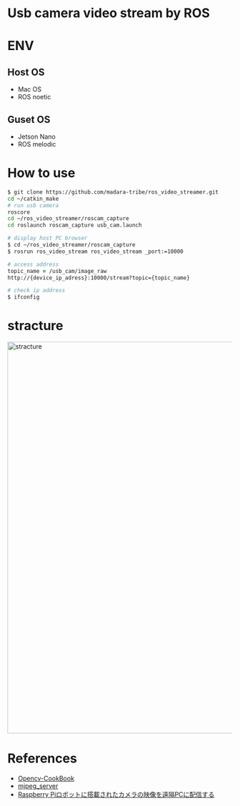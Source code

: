 # Usb camera video stream by ROS

# ENV
## Host OS
- Mac OS
- ROS noetic

## Guset OS
- Jetson Nano
- ROS melodic

# How to use

```zsh
$ git clone https://github.com/madara-tribe/ros_video_streamer.git
cd ~/catkin_make
# run usb camera
roscore
cd ~/ros_video_streamer/roscam_capture
cd roslaunch roscam_capture usb_cam.launch 

# display host PC browser
$ cd ~/ros_video_streamer/roscam_capture
$ rosrun ros_video_stream ros_video_stream _port:=10000
```

```zsh
# access address
topic_name = /usb_cam/image_raw
http://{device_ip_adress}:10000/stream?topic={topic_name}

# check ip address
$ ifconfig
```


# stracture

<img width="877" alt="stracture" src="https://user-images.githubusercontent.com/48679574/169679351-5f35c403-5bf6-4518-b603-2dc9b5b3a017.png">


# References
- [Opencv-CookBook](http://opencv.jp/cookbook/opencv_io.html)
- [mjpeg_server](https://github.com/RobotWebTools/mjpeg_server)
- [Raspberry Piロボットに搭載されたカメラの映像を遠隔PCに配信する](https://meltingrabbit.com/blog/article/2018122601/)
